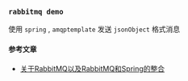 ### `rabbitmq demo`
使用 `spring` , `amqptemplate` 发送 `jsonObject` 格式消息
#### 参考文章
+ [关于RabbitMQ以及RabbitMQ和Spring的整合](https://www.cnblogs.com/s648667069/p/6401463.html)

